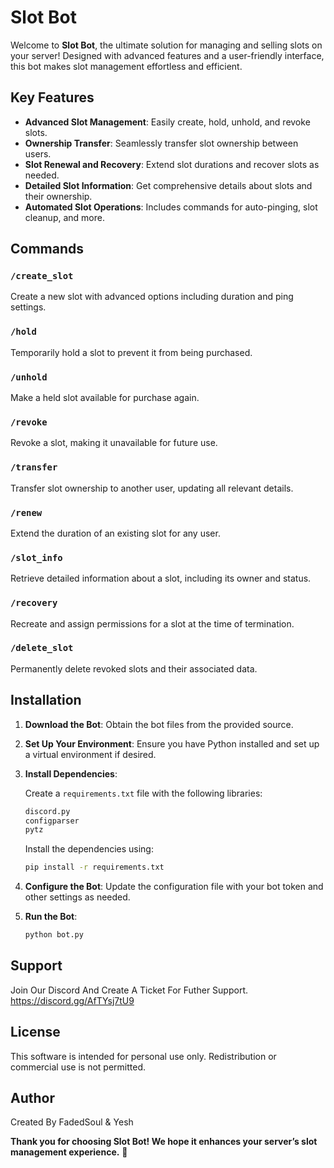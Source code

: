 # Slot Bot

Welcome to **Slot Bot**, the ultimate solution for managing and selling slots on your server! Designed with advanced features and a user-friendly interface, this bot makes slot management effortless and efficient.

## Key Features

- **Advanced Slot Management**: Easily create, hold, unhold, and revoke slots.
- **Ownership Transfer**: Seamlessly transfer slot ownership between users.
- **Slot Renewal and Recovery**: Extend slot durations and recover slots as needed.
- **Detailed Slot Information**: Get comprehensive details about slots and their ownership.
- **Automated Slot Operations**: Includes commands for auto-pinging, slot cleanup, and more.

## Commands

### `/create_slot`
Create a new slot with advanced options including duration and ping settings.

### `/hold`
Temporarily hold a slot to prevent it from being purchased.

### `/unhold`
Make a held slot available for purchase again.

### `/revoke`
Revoke a slot, making it unavailable for future use.

### `/transfer`
Transfer slot ownership to another user, updating all relevant details.

### `/renew`
Extend the duration of an existing slot for any user.

### `/slot_info`
Retrieve detailed information about a slot, including its owner and status.

### `/recovery`
Recreate and assign permissions for a slot at the time of termination.

### `/delete_slot`
Permanently delete revoked slots and their associated data.

## Installation

1. **Download the Bot**: Obtain the bot files from the provided source.
2. **Set Up Your Environment**: Ensure you have Python installed and set up a virtual environment if desired.
3. **Install Dependencies**:

    Create a `requirements.txt` file with the following libraries:

    ```txt
    discord.py
    configparser
    pytz
    ```

    Install the dependencies using:

    ```bash
    pip install -r requirements.txt
    ```

4. **Configure the Bot**: Update the configuration file with your bot token and other settings as needed.

5. **Run the Bot**:

    ```bash
    python bot.py
    ```

## Support

Join Our Discord And Create A Ticket For Futher Support. https://discord.gg/AfTYsj7tU9

## License

This software is intended for personal use only. Redistribution or commercial use is not permitted.

## Author 
 
Created By FadedSoul & Yesh

**Thank you for choosing Slot Bot! We hope it enhances your server’s slot management experience.** 🚀

